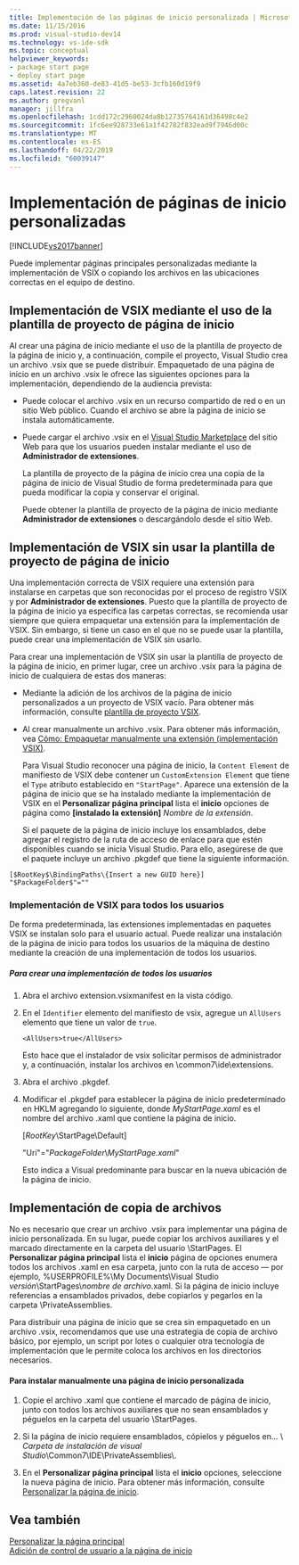 ```yaml
---
title: Implementación de las páginas de inicio personalizada | Microsoft Docs
ms.date: 11/15/2016
ms.prod: visual-studio-dev14
ms.technology: vs-ide-sdk
ms.topic: conceptual
helpviewer_keywords:
- package start page
- deploy start page
ms.assetid: 4a7eb360-de83-41d5-be53-3cfb160d19f9
caps.latest.revision: 22
ms.author: gregvanl
manager: jillfra
ms.openlocfilehash: 1cdd172c2960024da8b12735764161d36498c4e2
ms.sourcegitcommit: 1fc6ee928733e61a1f42782f832ead9f7946d00c
ms.translationtype: MT
ms.contentlocale: es-ES
ms.lasthandoff: 04/22/2019
ms.locfileid: "60039147"
---
```

# <a name="deploying-custom-start-pages"></a>Implementación de páginas de inicio personalizadas
[!INCLUDE[vs2017banner](../includes/vs2017banner.md)]

Puede implementar páginas principales personalizadas mediante la implementación de VSIX o copiando los archivos en las ubicaciones correctas en el equipo de destino.  
  
## <a name="vsix-deployment-by-using-the-start-page-project-template"></a>Implementación de VSIX mediante el uso de la plantilla de proyecto de página de inicio  
 Al crear una página de inicio mediante el uso de la plantilla de proyecto de la página de inicio y, a continuación, compile el proyecto, Visual Studio crea un archivo .vsix que se puede distribuir. Empaquetado de una página de inicio en un archivo .vsix le ofrece las siguientes opciones para la implementación, dependiendo de la audiencia prevista:  
  
- Puede colocar el archivo .vsix en un recurso compartido de red o en un sitio Web público. Cuando el archivo se abre la página de inicio se instala automáticamente.  
  
- Puede cargar el archivo .vsix en el [Visual Studio Marketplace](https://marketplace.visualstudio.com/) del sitio Web para que los usuarios pueden instalar mediante el uso de **Administrador de extensiones**.  
  
  La plantilla de proyecto de la página de inicio crea una copia de la página de inicio de Visual Studio de forma predeterminada para que pueda modificar la copia y conservar el original.  
  
  Puede obtener la plantilla de proyecto de la página de inicio mediante **Administrador de extensiones** o descargándolo desde el sitio Web.  
  
## <a name="vsix-deployment-without-using-the-start-page-project-template"></a>Implementación de VSIX sin usar la plantilla de proyecto de página de inicio  
 Una implementación correcta de VSIX requiere una extensión para instalarse en carpetas que son reconocidas por el proceso de registro VSIX y por **Administrador de extensiones**. Puesto que la plantilla de proyecto de la página de inicio ya especifica las carpetas correctas, se recomienda usar siempre que quiera empaquetar una extensión para la implementación de VSIX. Sin embargo, si tiene un caso en el que no se puede usar la plantilla, puede crear una implementación de VSIX sin usarlo.  
  
 Para crear una implementación de VSIX sin usar la plantilla de proyecto de la página de inicio, en primer lugar, cree un archivo .vsix para la página de inicio de cualquiera de estas dos maneras:  
  
- Mediante la adición de los archivos de la página de inicio personalizados a un proyecto de VSIX vacío. Para obtener más información, consulte [plantilla de proyecto VSIX](../extensibility/vsix-project-template.md).  
  
- Al crear manualmente un archivo .vsix. Para obtener más información, vea [Cómo: Empaquetar manualmente una extensión (implementación VSIX)](../misc/how-to-manually-package-an-extension-vsix-deployment.md).  
  
  Para Visual Studio reconocer una página de inicio, la `Content Element` de manifiesto de VSIX debe contener un `CustomExtension Element` que tiene el `Type` atributo establecido en `"StartPage"`. Aparece una extensión de la página de inicio que se ha instalado mediante la implementación de VSIX en el **Personalizar página principal** lista el **inicio** opciones de página como **[instalado la extensión]** *Nombre de la extensión*.  
  
  Si el paquete de la página de inicio incluye los ensamblados, debe agregar el registro de la ruta de acceso de enlace para que estén disponibles cuando se inicia Visual Studio. Para ello, asegúrese de que el paquete incluye un archivo .pkgdef que tiene la siguiente información.  
  
```  
[$RootKey$\BindingPaths\{Insert a new GUID here}]  
"$PackageFolder$"=""  
```  
  
### <a name="vsix-deployment-for-all-users"></a>Implementación de VSIX para todos los usuarios  
 De forma predeterminada, las extensiones implementadas en paquetes VSIX se instalan solo para el usuario actual. Puede realizar una instalación de la página de inicio para todos los usuarios de la máquina de destino mediante la creación de una implementación de todos los usuarios.  
  
##### <a name="to-create-an-all-users-deployment"></a>Para crear una implementación de todos los usuarios  
  
1. Abra el archivo extension.vsixmanifest en la vista código.  
  
2. En el `Identifier` elemento del manifiesto de vsix, agregue un `AllUsers` elemento que tiene un valor de `true`.  
  
    ```  
    <AllUsers>true</AllUsers>  
    ```  
  
     Esto hace que el instalador de vsix solicitar permisos de administrador y, a continuación, instalar los archivos en \common7\ide\extensions\.  
  
3. Abra el archivo .pkgdef.  
  
4. Modificar el .pkgdef para establecer la página de inicio predeterminado en HKLM agregando lo siguiente, donde *MyStartPage.xaml* es el nombre del archivo .xaml que contiene la página de inicio.  
  
     [$RootKey$\StartPage\Default]  
  
     "Uri"="$PackageFolder$\\*MyStartPage.xaml*"  
  
     Esto indica a Visual predominante para buscar en la nueva ubicación de la página de inicio.  
  
## <a name="file-copy-deployment"></a>Implementación de copia de archivos  
 No es necesario que crear un archivo .vsix para implementar una página de inicio personalizada. En su lugar, puede copiar los archivos auxiliares y el marcado directamente en la carpeta del usuario \StartPages\. El **Personalizar página principal** lista el **inicio** página de opciones enumera todos los archivos .xaml en esa carpeta, junto con la ruta de acceso — por ejemplo, %USERPROFILE%\My Documents\Visual Studio  *versión*\StartPages\\*nombre de archivo*.xaml. Si la página de inicio incluye referencias a ensamblados privados, debe copiarlos y pegarlos en la carpeta \PrivateAssemblies\.  
  
 Para distribuir una página de inicio que se crea sin empaquetado en un archivo .vsix, recomendamos que use una estrategia de copia de archivo básico, por ejemplo, un script por lotes o cualquier otra tecnología de implementación que le permite coloca los archivos en los directorios necesarios.  
  
#### <a name="to-manually-install-a-custom-start-page"></a>Para instalar manualmente una página de inicio personalizada  
  
1. Copie el archivo .xaml que contiene el marcado de página de inicio, junto con todos los archivos auxiliares que no sean ensamblados y péguelos en la carpeta del usuario \StartPages\.  
  
2. Si la página de inicio requiere ensamblados, cópielos y péguelos en... \\ *Carpeta de instalación de visual Studio*\Common7\IDE\PrivateAssemblies\\.  
  
3. En el **Personalizar página principal** lista el **inicio** opciones, seleccione la nueva página de inicio. Para obtener más información, consulte [Personalizar la página de inicio](../ide/customizing-the-start-page-for-visual-studio.md).  
  
## <a name="see-also"></a>Vea también  
 [Personalizar la página principal](../ide/customizing-the-start-page-for-visual-studio.md)   
 [Adición de control de usuario a la página de inicio](../extensibility/adding-user-control-to-the-start-page.md)
